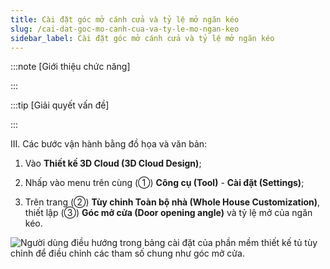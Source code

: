 ```yaml
---
title: Cài đặt góc mở cánh cửa và tỷ lệ mở ngăn kéo
slug: /cai-dat-goc-mo-canh-cua-va-ty-le-mo-ngan-keo
sidebar_label: Cài đặt góc mở cánh cửa và tỷ lệ mở ngăn kéo
---
```


:::note [Giới thiệu chức năng]

:::

:::tip [Giải quyết vấn đề]

:::

III. Các bước vận hành bằng đồ họa và văn bản:

1. Vào **Thiết kế 3D Cloud (3D Cloud Design)**;

2. Nhấp vào menu trên cùng (①) **Công cụ (Tool)** - **Cài đặt (Settings)**;

3. Trên trang (②) **Tùy chỉnh Toàn bộ nhà (Whole House Customization)**, thiết lập (③) **Góc mở cửa (Door opening angle)** và tỷ lệ mở của ngăn kéo.

![Người dùng điều hướng trong bảng cài đặt của phần mềm thiết kế tủ tùy chỉnh để điều chỉnh các tham số chung như góc mở cửa.](https://storage.googleapis.com/jegavn_kb/images/ba491008-ef38-4a68-892e-242d9143c9a4.png)